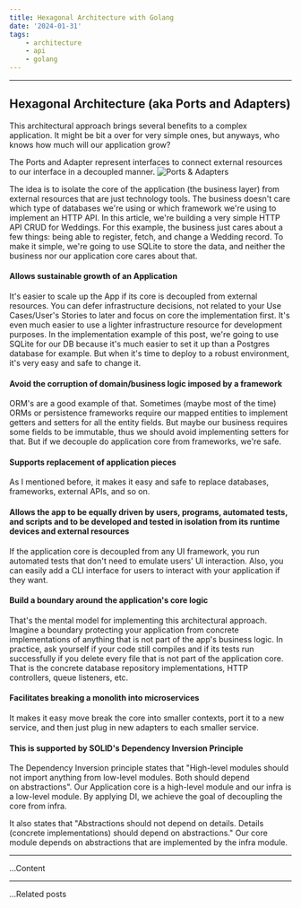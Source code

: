 ```yaml
---
title: Hexagonal Architecture with Golang
date: '2024-01-31'
tags: 
    - architecture
    - api
    - golang
---
```


---

## Hexagonal Architecture  (aka Ports and Adapters)
This architectural approach brings several benefits to a complex application. It might be bit a over for very simple ones, but anyways, who knows how much will our application grow?

The Ports and Adapter represent interfaces to connect external resources to our interface in a decoupled manner.
![Ports & Adapters](../images/posts/Ports-and-Adapters.png)

The idea is to isolate the core of the application (the business layer) from external resources that are just technology tools.
The business doesn't care which type of databases we're using or which framework we're using to implement an HTTP API.
In this article, we're building a very simple HTTP API CRUD for Weddings. For this example, the business just cares about a few things: being able to register, fetch, and change a Wedding record. To make it simple, we're going to use SQLite to store the data, and neither the business nor our application core cares about that.
#### Allows sustainable growth of an Application
It's easier to scale up the App if its core is decoupled from external resources.
You can defer infrastructure decisions, not related to your Use Cases/User's Stories to later and focus on core the implementation first.
It's even much easier to use a lighter infrastructure resource for development purposes.
In the implementation example of this post, we're going to use SQLite for our DB because it's much easier to set it up than a Postgres database for example. But when it's time to deploy to a robust environment, it's very easy and safe to change it.
#### Avoid the corruption of domain/business logic imposed by a framework
ORM's are a good example of that. Sometimes (maybe most of the time) ORMs or persistence frameworks require our mapped entities to implement getters and setters for all the entity fields. But maybe our business requires some fields to be immutable, thus we should avoid implementing setters for that.
But if we decouple do application core from frameworks, we're safe.
#### Supports replacement of application pieces
As I mentioned before, it makes it easy and safe to replace databases, frameworks, external APIs, and so on.
#### Allows the app to be equally driven by users, programs, automated tests, and scripts and to be developed and tested in isolation from its runtime devices and external resources
If the application core is decoupled from any UI framework, you run automated tests that don't need to emulate users' UI interaction.
Also, you can easily add a CLI interface for users to interact with your application if they want.
#### Build a boundary around the application's core logic
That's the mental model for implementing this architectural approach. Imagine a boundary protecting your application from concrete implementations of anything that is not part of the app's business logic.
In practice, ask yourself if your code still compiles and if its tests run successfully if you delete every file that is not part of the application core. That is the concrete database repository implementations, HTTP controllers, queue listeners, etc.
#### Facilitates breaking a monolith into microservices
It makes it easy move break the core into smaller contexts, port it to a new service, and then just plug in new adapters to each smaller service.
#### This is supported by SOLID's Dependency Inversion Principle
The Dependency Inversion principle states that "High-level modules should not import anything from low-level modules. Both should depend on abstractions".
Our Application core is a high-level module and our infra is a low-level module. By applying DI, we achieve the goal of decoupling the core from infra.

It also states that "Abstractions should not depend on details. Details (concrete implementations) should depend on abstractions."
Our core module depends on abstractions that are implemented by the infra module.

---

...Content

---

...Related posts